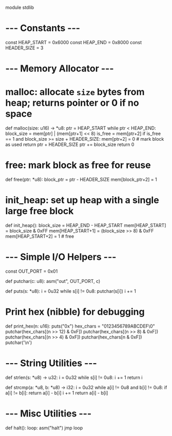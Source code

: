module stdlib

# --- Constants ---
const HEAP_START = 0x6000
const HEAP_END = 0x8000
const HEADER_SIZE = 3

# --- Memory Allocator ---

# malloc: allocate `size` bytes from heap; returns pointer or 0 if no space
def malloc(size: u16) -> *u8:
    ptr = HEAP_START
    while ptr < HEAP_END:
        block_size = mem[ptr] | (mem[ptr+1] << 8)
        is_free = mem[ptr+2]
        if is_free == 1 and block_size >= size + HEADER_SIZE:
            mem[ptr+2] = 0  # mark block as used
            return ptr + HEADER_SIZE
        ptr += block_size
    return 0

# free: mark block as free for reuse
def free(ptr: *u8):
    block_ptr = ptr - HEADER_SIZE
    mem[block_ptr+2] = 1

# init_heap: set up heap with a single large free block
def init_heap():
    block_size = HEAP_END - HEAP_START
    mem[HEAP_START] = block_size & 0xFF
    mem[HEAP_START+1] = (block_size >> 8) & 0xFF
    mem[HEAP_START+2] = 1  # free

# --- Simple I/O Helpers ---

const OUT_PORT = 0x01

def putchar(c: u8):
    asm("out", OUT_PORT, c)

def puts(s: *u8):
    i = 0u32
    while s[i] != 0u8:
        putchar(s[i])
        i += 1

# Print hex (nibble) for debugging
def print_hex(n: u16):
    puts("0x")
    hex_chars = "0123456789ABCDEF\0"
    putchar(hex_chars[(n >> 12) & 0xF])
    putchar(hex_chars[(n >> 8) & 0xF])
    putchar(hex_chars[(n >> 4) & 0xF])
    putchar(hex_chars[n & 0xF])
    putchar('\n')

# --- String Utilities ---

def strlen(s: *u8) -> u32:
    i = 0u32
    while s[i] != 0u8:
        i += 1
    return i

def strcmp(a: *u8, b: *u8) -> i32:
    i = 0u32
    while a[i] != 0u8 and b[i] != 0u8:
        if a[i] != b[i]:
            return a[i] - b[i]
        i += 1
    return a[i] - b[i]

# --- Misc Utilities ---

def halt():
    loop:
        asm("halt")
        jmp loop